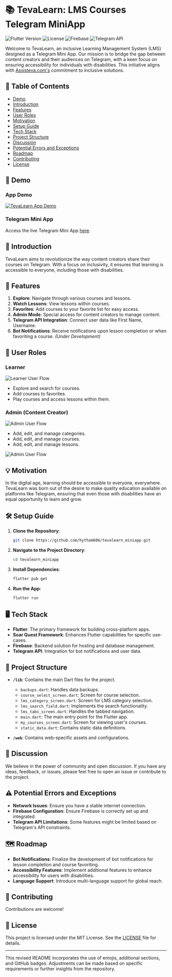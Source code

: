 # 📚 TevaLearn: LMS Courses Telegram MiniApp

![Flutter Version](https://img.shields.io/badge/Flutter-v2.5.3-blue)
![License](https://img.shields.io/badge/License-MIT-green)
![Firebase](https://img.shields.io/badge/Firebase-Hosting-orange)
![Telegram API](https://img.shields.io/badge/Telegram-API-blue)

Welcome to TevaLearn, an inclusive Learning Management System (LMS) designed as a Telegram Mini App. Our mission is to bridge the gap between content creators and their audiences on Telegram, with a keen focus on ensuring accessibility for individuals with disabilities. This initiative aligns with [Assisteva.com's](https://assisteva.com) commitment to inclusive solutions.

## 📌 Table of Contents

- [Demo](#-demo)
- [Introduction](#-introduction)
- [Features](#-features)
- [User Roles](#-user-roles)
- [Motivation](#-motivation)
- [Setup Guide](#-setup-guide)
- [Tech Stack](#-tech-stack)
- [Project Structure](#-project-structure)
- [Discussion](#-discussion)
- [Potential Errors and Exceptions](#-potential-errors-and-exceptions)
- [Roadmap](#-roadmap)
- [Contributing](#-contributing)
- [License](#-license)

## 🎥 Demo

### App Demo

[![TevaLearn App Demo](http://img.youtube.com/vi/YOUR_VIDEO_ID/0.jpg)](http://www.youtube.com/watch?v=YOUR_VIDEO_ID)

### Telegram Mini App

Access the live Telegram Mini App [here](https://t.me/TevaLearnBot/LMS).

## 🌟 Introduction

TevaLearn aims to revolutionize the way content creators share their courses on Telegram. With a focus on inclusivity, it ensures that learning is accessible to everyone, including those with disabilities.

## 🚀 Features

1. **Explore**: Navigate through various courses and lessons.
2. **Watch Lessons**: View lessons within courses.
3. **Favorites**: Add courses to your favorite list for easy access.
4. **Admin Mode**: Special access for content creators to manage content.
5. **Telegram API Integration**: Connect user data like First Name, Username.
6. **Bot Notifications**: Receive notifications upon lesson completion or when favoriting a course. *(Under Development)*

## 👥 User Roles

### Learner

![Learner User Flow](https://i.ibb.co/zPFRn28/Teva-Learn-Courses-Telegram-Mini-App-Learner.gif)


- Explore and search for courses.
- Add courses to favorites.
- Play courses and access lessons within them.

### Admin (Content Creator)

![Admin User Flow](https://i.ibb.co/qyngM9r/Teva-Learn-Courses-Telegram-Mini-App-Admin.gif)


- Add, edit, and manage categories.
- Add, edit, and manage courses.
- Add, edit, and manage lessons.

![Admin User Flow](https://i.ibb.co/qyngM9r/Teva-Learn-Courses-Telegram-Mini-App-Admin.gif)


## 💡 Motivation

In the digital age, learning should be accessible to everyone, everywhere. TevaLearn was born out of the desire to make quality education available on platforms like Telegram, ensuring that even those with disabilities have an equal opportunity to learn and grow.

## 🛠 Setup Guide

1. **Clone the Repository**: 
   ```bash
   git clone https://github.com/hytham606/tevalearn_miniapp.git
   ```

2. **Navigate to the Project Directory**:
   ```bash
   cd tevalearn_miniapp
   ```

3. **Install Dependencies**:
   ```bash
   flutter pub get
   ```

4. **Run the App**:
   ```bash
   flutter run
   ```

## 🖥 Tech Stack

- **Flutter**: The primary framework for building cross-platform apps.
- **Soar Quest Framework**: Enhances Flutter capabilities for specific use-cases.
- **Firebase**: Backend solution for hosting and database management.
- **Telegram API**: Integration for bot notifications and user data.

## 📂 Project Structure

- **`/lib`**: Contains the main Dart files for the project.
  - `backups.dart`: Handles data backups.
  - `course_select_screen.dart`: Screen for course selection.
  - `lms_category_screen.dart`: Screen for LMS category selection.
  - `lms_search_field.dart`: Implements the search functionality.
  - `lms_tabs_screen.dart`: Handles the tabbed navigation.
  - `main.dart`: The main entry point for the Flutter app.
  - `my_courses_screen.dart`: Screen for viewing user's courses.
  - `static_data.dart`: Contains static data definitions.

- **`/web`**: Contains web-specific assets and configurations.

## 💬 Discussion

We believe in the power of community and open discussion. If you have any ideas, feedback, or issues, please feel free to open an issue or contribute to the project.

## ⚠️ Potential Errors and Exceptions

- **Network Issues**: Ensure you have a stable internet connection.
- **Firebase Configuration**: Ensure Firebase is correctly set up and integrated.
- **Telegram API Limitations**: Some features might be limited based on Telegram's API constraints.

## 🗺 Roadmap

- **Bot Notifications**: Finalize the development of bot notifications for lesson completion and course favoriting.
- **Accessibility Features**: Implement additional features to enhance accessibility for users with disabilities.
- **Language Support**: Introduce multi-language support for global reach.

## 🤝 Contributing
Contributions are welcome!



## 📜 License

This project is licensed under the MIT License. See the [LICENSE](path_to_license.md) file for details.

---

This revised README incorporates the use of emojis, additional sections, and GitHub badges. Adjustments can be made based on specific requirements or further insights from the repository.